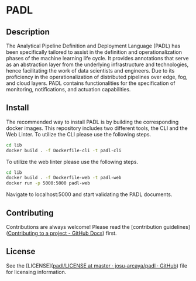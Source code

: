 # PADL

## Description

The Analytical Pipeline Definition and Deployment Language (PADL) has been specifically tailored to assist in the definition and operationalization phases of the machine learning life cycle. It provides annotations that serve as an abstraction layer from the underlying infrastructure and technologies, hence facilitating the work of data scientists and engineers. Due to its proficiency in the operationalization of distributed pipelines over edge, fog, and cloud layers. PADL contains functionalities for the specification of monitoring, notifications, and actuation capabilities.

## Install

The recommended way to install PADL is by building the corresponding docker images. This repository includes two different tools, the CLI and the Web Linter. To utilize the CLI please use the following steps.

```bash
cd lib
docker build . -f Dockerfile-cli -t padl-cli

```

To utilize the web linter please use the following steps.

```bash
cd lib
docker build . -f Dockerfile-web -t padl-web
docker run -p 5000:5000 padl-web
```

Navigate to localhost:5000 and start validating the PADL documents.

## Contributing

Contributions are always welcome! Please read the [contribution guidelines]([Contributing to a project - GitHub Docs](https://docs.github.com/en/get-started/exploring-projects-on-github/contributing-to-a-project)) first.

## License

See the [LICENSE]([padl/LICENSE at master · josu-arcaya/padl · GitHub](https://github.com/josu-arcaya/padl/blob/master/LICENSE)) file for licensing information.
